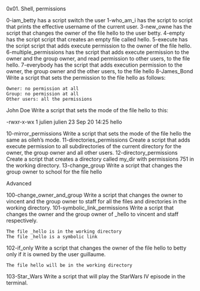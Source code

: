 0x01. Shell, permissions

0-iam_betty has a script switch the user
1-who_am_i has the script to script that prints the effective username of the current user.
3-new_owne has the script that changes the owner of the file hello to the user betty.
4-empty has the script script that creates an empty file called hello.
5-execute has the script script that adds execute permission to the owner of the file hello.
6-multiple_permissions has the script that adds execute permission to the owner and the group owner, and read permission to other users, to the file hello.
7-everybody has the script that adds execution permission to the owner, the group owner and the other users, to the file hello
8-James_Bond Write a script that sets the permission to the file hello as follows:

    Owner: no permission at all
    Group: no permission at all
    Other users: all the permissions

John Doe Write a script that sets the mode of the file hello to this:

-rwxr-x-wx 1 julien julien 23 Sep 20 14:25 hello

10-mirror_permissions Write a script that sets the mode of the file hello the same as olleh’s mode.
11-directories_permissions Create a script that adds execute permission to all subdirectories of the current directory for the owner, the group owner and all other users.
12-directory_permissions Create a script that creates a directory called my_dir with permissions 751 in the working directory.
13-change_group Write a script that changes the group owner to school for the file hello


Advanced 


100-change_owner_and_group Write a script that changes the owner to vincent and the group owner to staff for all the files and directories in the working directory.
101-symbolic_link_permissions Write a script that changes the owner and the group owner of _hello to vincent and staff respectively.

    The file _hello is in the working directory
    The file _hello is a symbolic link

102-if_only Write a script that changes the owner of the file hello to betty only if it is owned by the user guillaume.

    The file hello will be in the working directory

103-Star_Wars Write a script that will play the StarWars IV episode in the terminal.
